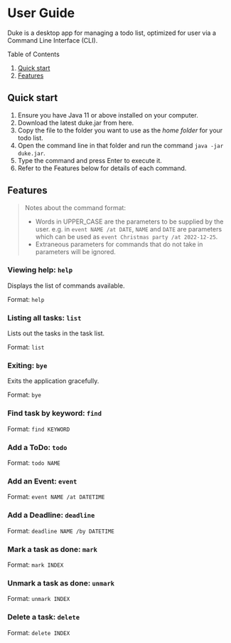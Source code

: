 # User Guide

Duke is a desktop app for managing a todo list, optimized for user via a Command Line Interface (CLI).

Table of Contents

1. [Quick start]()
2. [Features]() 

## Quick start

1. Ensure you have Java 11 or above installed on your computer.
2. Download the latest duke.jar from here.
3. Copy the file to the folder you want to use as the *home folder* for your todo list. 
4. Open the command line in that folder and run the command `java -jar duke.jar`.
5. Type the command and press Enter to execute it.
6. Refer to the Features below for details of each command. 

## Features 

> Notes about the command format:
> - Words in UPPER_CASE are the parameters to be supplied by the user. e.g. in `event NAME /at DATE`, `NAME` and `DATE` are parameters which can be used as `event Christmas party /at 2022-12-25`.
> - Extraneous parameters for commands that do not take in parameters will be ignored.

### Viewing help: `help`

Displays the list of commands available.

Format: `help`

### Listing all tasks: `list`

Lists out the tasks in the task list.

Format: `list`

### Exiting: `bye`

Exits the application gracefully.

Format: `bye`

### Find task by keyword: `find`

Format: `find KEYWORD`

### Add a ToDo: `todo`

Format: `todo NAME`

### Add an Event: `event`

Format: `event NAME /at DATETIME`

### Add a Deadline: `deadline`

Format: `deadline NAME /by DATETIME`

### Mark a task as done: `mark`

Format: `mark INDEX`

### Unmark a task as done: `unmark`

Format: `unmark INDEX`

### Delete a task: `delete`

Format: `delete INDEX`
